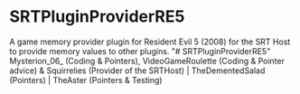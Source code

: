 # SRTPluginProviderRE5
A game memory provider plugin for Resident Evil 5 (2008) for the SRT Host to provide memory values to other plugins.
"# SRTPluginProviderRE5" 
Mysterion_06_ (Coding & Pointers), VideoGameRoulette (Coding & Pointer advice) & Squirrelies (Provider of the SRTHost) | TheDementedSalad (Pointers) | TheAster (Pointers & Testing)
